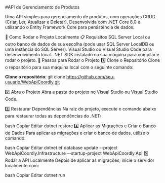 #API de Gerenciamento de Produtos

Uma API simples para gerenciamento de produtos, com operações CRUD (Criar, Ler, Atualizar e Deletar). Desenvolvida com .NET Core 8.0 e utilizando o Entity Framework Core para persistência de dados.

🚀 Como Rodar o Projeto Localmente
📋 Requisitos
SQL Server Local ou outro banco de dados de sua escolha (pode usar SQL Server LocalDB ou uma instância do SQL Server).
Visual Studio ou Visual Studio Code para desenvolvimento local.
.NET SDK instalado na sua máquina para compilar e rodar o projeto.
🔧 Passos para Rodar o Projeto
1️⃣ Clone o Repositório
Clone o repositório para sua máquina local com o seguinte comando:

**Clone o repositório**:
   git clone https://github.com/seu-usuario/WebApiCoordly.git

2️⃣ Abra o Projeto
Abra a pasta do projeto no Visual Studio ou Visual Studio Code.

3️⃣ Restaurar Dependências
Na raiz do projeto, execute o comando abaixo para restaurar todas as dependências do .NET:

bash
Copiar
Editar
dotnet restore
4️⃣ Aplicar as Migrações e Criar o Banco de Dados
Para aplicar as migrações e criar o banco de dados, utilize o comando:

bash
Copiar
Editar
dotnet ef database update --project WebApiCoordly.Infrastructure --startup-project WebApiCoordly.Api
5️⃣ Rodar a API Localmente
Depois de aplicar as migrações, inicie o servidor localmente com:

bash
Copiar
Editar
dotnet run
